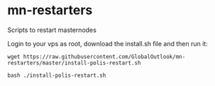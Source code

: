 # mn-restarters
Scripts to restart masternodes

Login to your vps as root, download the install.sh file and then run it:
```
wget https://raw.githubusercontent.com/GlobalOutlook/mn-restarters/master/install-polis-restart.sh

bash ./install-polis-restart.sh
```
